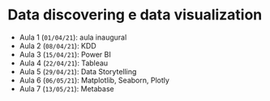 # Data discovering e data visualization


- Aula 1 (`01/04/21`): aula inaugural
- Aula 2 (`08/04/21`): KDD
- Aula 3 (`15/04/21`): Power BI
- Aula 4 (`22/04/21`): Tableau
- Aula 5 (`29/04/21`): Data Storytelling
- Aula 6 (`06/05/21`): Matplotlib, Seaborn, Plotly
- Aula 7 (`13/05/21`): Metabase
